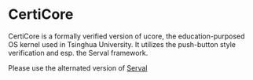 # CertiCore

CertiCore is a formally verified version of ucore, the education-purposed OS kernel used in Tsinghua University. It utilizes the push-button style verification and esp. the Serval framework.

Please use the alternated version of [Serval](https://github.com/linusboyle/Serval)
